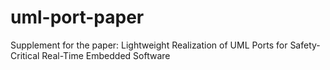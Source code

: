 # uml-port-paper
Supplement for the paper: Lightweight Realization of UML Ports for Safety-Critical Real-Time Embedded Software
